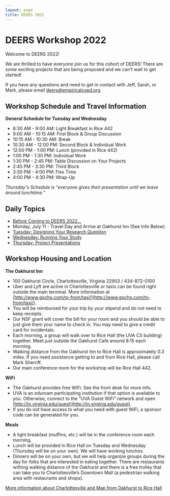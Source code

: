 ```yaml
---
layout: page
title: DEERS 2022
---
```


# DEERS Workshop 2022

Welcome to DEERS 2022!

We are thrilled to have everyone join us for this cohort of DEERS!  There are some exciting projects that are being proposed and we can't wait to get started!

If you have any questions and need to get in contact with Jeff, Sarah, or Mark, please email [deers@empiricalcsed.org](mailto:deers@empiricalcsed.org).

## Workshop Schedule and Travel Information

__General Schedule for Tuesday and Wednesday__

* 8:30 AM - 9:00 AM: Light Breakfast in Rice 442
* 9:00 AM - 10:15 AM: First Block & Group Discussion
* 10:15 AM - 10:30 AM: Break
* 10:30 AM - 12:00 PM: Second Block & Individual Work
* 12:00 PM - 1:00 PM: Lunch (provided in Rice 442)
* 1:00 PM - 1:30 PM: Individual Work
* 1:30 PM - 2:45 PM: Table Discussion on Your Projects
* 2:45 PM - 3:30 PM: Third Block
* 3:30 PM - 4:00 PM: Flex Time
* 4:00 PM - 4:30 PM: Wrap-Up

_Thursday's Schedule is "everyone gives their presentation until we leave around lunchtime."_

## Daily Topics

* [Before Coming to DEERS 2022...](/deers2022-beforecoming)
* Monday, July 11 - Travel Day and Arrive at Oakhurst Inn (See Info Below)
* [Tuesday: Designing Your Research Question](/deers2022-tuesday)
* [Wednesday: Running Your Study](/deers2022-wednesday)
* [Thursday: Project Presentations](/deers2022-thursday)

## Workshop Housing and Location

__The Oakhurst Inn__

* 100 Oakhurst Circle, Charlottesville, Virginia 22903 / 434-872-0100
* Uber and Lyft are active in Charlottesville or taxis can be found right outside the main terminal. More information at [http://www.gocho.com/to-from/taxi/](http://www.gocho.com/to-from/taxi/).
* You will be reimbursed for your trip by your stipend and do not need to keep receipts.
* Our NSF grant will cover the bill for your room and you should be able to just give them your name to check in.  You may need to give a credit card for incidentals.
* Each morning, a group will walk over to Rice Hall (the UVA CS building) together.  Meet just outside the Oakhurst Cafe around 8:15 each morning.
* Walking distance from the Oakhurst Inn to Rice Hall is approximately 0.3 miles.  If you need assistance getting to and from Rice Hall, please call Mark Sherriff.
* Our main conference room for the workshop will be Rice Hall 442.

__WiFi__

* The Oakhurst provides free WiFi.  See the front desk for more info.
* UVA is an eduroam participating institution if that option is available to you.  Otherwise, connect to the “UVA Guest WiFi” network and open [http://in.virginia.edu/guest](http://in.virginia.edu/guest).
* If you do not have access to what you need with guest WiFi, a sponsor code can be generated for you.

__Meals__

* A light breakfast (muffins, etc.) will be in the conference room each morning.
* Lunch will be provided in Rice Hall on Tuesday and Wednesday (Thursday will be on your own).  We will have working lunches.
* Dinners will be on your own, but we will help organize groups during the day for folks that are interested in eating together.  There are restaurants withing walking distance of the Oakhurst and there is a free trolley that can take you to Charlottesville’s Downtown Mall (a pedestrian walking area with restaurants and shops).

[More information about Charlottesville and Map from Oakhurst to Rice Hall](https://docs.google.com/document/d/1OQy0r0M3XNWNWPs21MoU7JmGyLnh0Bbc8QgWU_XCpnk/edit?usp=sharing)